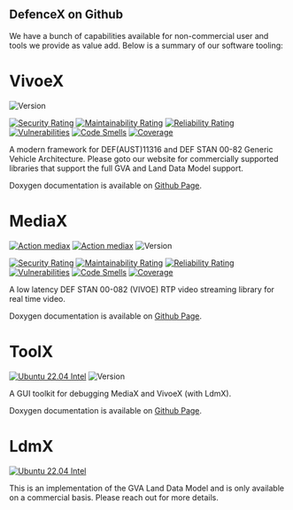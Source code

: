 ## DefenceX on Github

We have a bunch of capabilities available for non-commercial user and tools we provide as value add. Below is a summary of our software tooling:

# VivoeX
![Version](https://defencex.github.io/VivoeX/version.svg)

[![Security Rating](https://sonarcloud.io/api/project_badges/measure?project=DefenceX_VivoeX&metric=security_rating)](https://sonarcloud.io/summary/new_code?id=DefenceX_VivoeX)
[![Maintainability Rating](https://sonarcloud.io/api/project_badges/measure?project=DefenceX_VivoeX&metric=sqale_rating)](https://sonarcloud.io/summary/new_code?id=DefenceX_VivoeX)
[![Reliability Rating](https://sonarcloud.io/api/project_badges/measure?project=DefenceX_VivoeX&metric=reliability_rating)](https://sonarcloud.io/summary/new_code?id=DefenceX_VivoeX)
[![Vulnerabilities](https://sonarcloud.io/api/project_badges/measure?project=DefenceX_VivoeX&metric=vulnerabilities)](https://sonarcloud.io/summary/new_code?id=DefenceX_VivoeX)
[![Code Smells](https://sonarcloud.io/api/project_badges/measure?project=DefenceX_VivoeX&metric=code_smells)](https://sonarcloud.io/summary/new_code?id=DefenceX_VivoeX)
[![Coverage](https://sonarcloud.io/api/project_badges/measure?project=DefenceX_VivoeX&metric=coverage)](https://sonarcloud.io/summary/new_code?id=DefenceX_VivoeX)

A modern framework for DEF(AUST)11316 and DEF STAN 00-82 Generic Vehicle Architecture. Please goto our website for commercially supported libraries that support the full GVA and Land Data Model support.

Doxygen documentation is available on [Github Page](https://defencex.github.io/VivoeX).

# MediaX
[![Action mediax](https://github.com/DefenceX/MediaX/actions/workflows/build-ubuntu-20.04-amd64.yaml/badge.svg)](https://github.com/DefenceX/MediaX/actions/workflows/build-ubuntu-20.04-amd64.yaml)
[![Action mediax](https://github.com/DefenceX/MediaX/actions/workflows/build-ubuntu-22.04-amd64.yaml/badge.svg)](https://github.com/DefenceX/MediaX/actions/workflows/build-ubuntu-22.04-amd64.yaml)
![Version](https://defencex.github.io/MediaX/version.svg)

[![Security Rating](https://sonarcloud.io/api/project_badges/measure?project=DefenceX_MediaX&metric=security_rating)](https://sonarcloud.io/summary/new_code?id=DefenceX_MediaX)
[![Maintainability Rating](https://sonarcloud.io/api/project_badges/measure?project=DefenceX_MediaX&metric=sqale_rating)](https://sonarcloud.io/summary/new_code?id=DefenceX_MediaX)
[![Reliability Rating](https://sonarcloud.io/api/project_badges/measure?project=DefenceX_MediaX&metric=reliability_rating)](https://sonarcloud.io/summary/new_code?id=DefenceX_MediaX)
[![Vulnerabilities](https://sonarcloud.io/api/project_badges/measure?project=DefenceX_MediaX&metric=vulnerabilities)](https://sonarcloud.io/summary/new_code?id=DefenceX_MediaX)
[![Code Smells](https://sonarcloud.io/api/project_badges/measure?project=DefenceX_MediaX&metric=code_smells)](https://sonarcloud.io/summary/new_code?id=DefenceX_MediaX)
[![Coverage](https://sonarcloud.io/api/project_badges/measure?project=DefenceX_MediaX&metric=coverage)](https://sonarcloud.io/summary/new_code?id=DefenceX_MediaX)

A low latency DEF STAN 00-082 (VIVOE) RTP video streaming library for real time video.

Doxygen documentation is available on [Github Page](https://defencex.github.io/MediaX).

# ToolX
[![Ubuntu 22.04 Intel](https://github.com/DefenceX/ToolX/actions/workflows/build%20ubuntu%2022.04.yaml/badge.svg)](https://github.com/DefenceX/ToolX/actions/workflows/build%20ubuntu%2022.04.yaml)
![Version](https://defencex.github.io/ToolX/version.svg)

A GUI toolkit for debugging MediaX and VivoeX (with LdmX). 

Doxygen documentation is available on [Github Page](https://defencex.github.io/ToolX).

# LdmX
[![Ubuntu 22.04 Intel](https://github.com/DefenceX/ToolX/actions/workflows/build%20ubuntu%2022.04.yaml/badge.svg)](https://github.com/DefenceX/ToolX/actions/workflows/build%20ubuntu%2022.04.yaml)

This is an implementation of the GVA Land Data Model and is only available on a commercial basis. Please reach out for more details.


